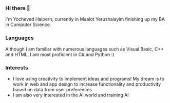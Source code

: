 ### Hi there 👋
I'm Yocheved Halpern, currently in Maalot Yerushalayim finishing up my BA in Computer Science. 

### Languages
Although I am familiar with numerous languages such as Visual Basic, C++ and HTML, I am most proficient in C# and Python :) 

### Interests
- I love using creativity to implement ideas and programs! My dream is to work in web and app design to increase functionality and productivity based on data from user preferences.
- I am also very interested in the AI world and training AI
